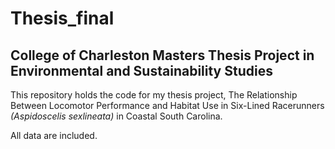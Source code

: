 # Thesis_final

## College of Charleston Masters Thesis Project in Environmental and Sustainability Studies

This repository holds the code for my thesis project, The Relationship Between Locomotor Performance and Habitat Use in Six-Lined Racerunners <i>(Aspidoscelis sexlineata)</i> in Coastal South Carolina. 

All data are included. 
